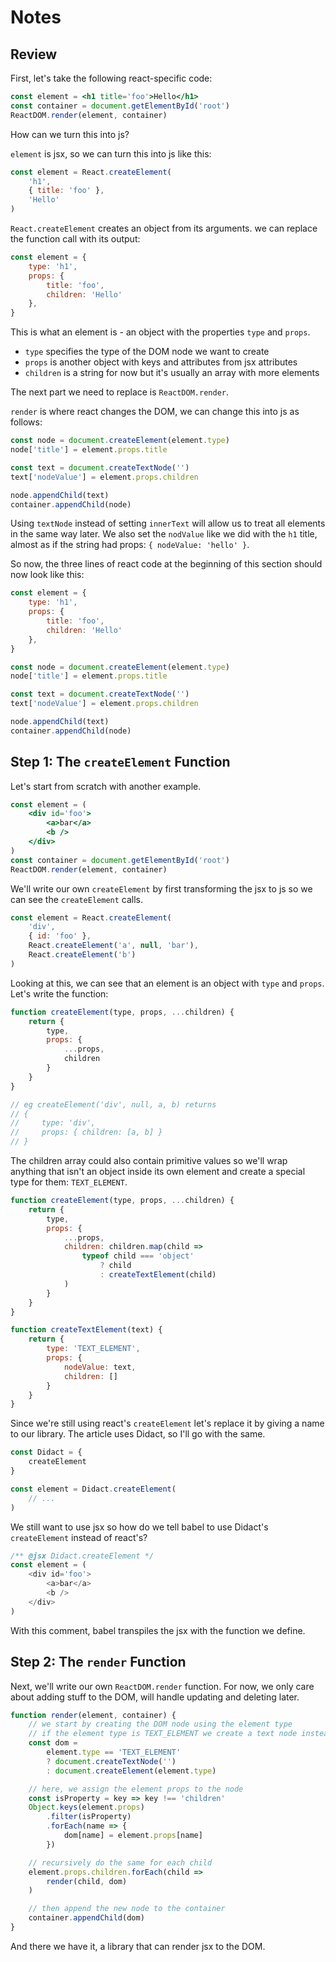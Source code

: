 # Notes

## Review

First, let's take the following react-specific code:
```jsx
const element = <h1 title='foo'>Hello</h1>
const container = document.getElementById('root')
ReactDOM.render(element, container)
```
How can we turn this into js?

`element` is jsx, so we can turn this into js like this:
```js
const element = React.createElement(
    'h1',
    { title: 'foo' },
    'Hello'
)
```
`React.createElement` creates an object from its arguments. we can replace the function call with its output:
```js
const element = {
    type: 'h1',
    props: {
        title: 'foo',
        children: 'Hello'
    },
}
```
This is what an element is - an object with the properties `type` and `props`.

- `type` specifies the type of the DOM node we want to create
- `props` is another object with keys and attributes from jsx attributes
- `children` is a string for now but it's usually an array with more elements

The next part we need to replace is `ReactDOM.render`.

`render` is where react changes the DOM, we can change this into js as follows:
```js
const node = document.createElement(element.type)
node['title'] = element.props.title

const text = document.createTextNode('')
text['nodeValue'] = element.props.children

node.appendChild(text)
container.appendChild(node)
```
Using `textNode` instead of setting `innerText` will allow us to treat all elements in the same way later. We also set the `nodValue` like we did with the `h1` title, almost as if the string had props: `{ nodeValue: 'hello' }`.

So now, the three lines of react code at the beginning of this section should now look like this:
```js
const element = {
    type: 'h1',
    props: {
        title: 'foo',
        children: 'Hello'
    },
}

const node = document.createElement(element.type)
node['title'] = element.props.title

const text = document.createTextNode('')
text['nodeValue'] = element.props.children

node.appendChild(text)
container.appendChild(node)
```

## Step 1: The `createElement` Function

Let's start from scratch with another example.
```jsx
const element = (
    <div id='foo'>
        <a>bar</a>
        <b />
    </div>
)
const container = document.getElementById('root')
ReactDOM.render(element, container)
```
We'll write our own `createElement` by first transforming the jsx to js so we can see the `createElement` calls.
```js
const element = React.createElement(
    'div',
    { id: 'foo' },
    React.createElement('a', null, 'bar'),
    React.createElement('b')
)
```
Looking at this, we can see that an element is an object with `type` and `props`. Let's write the function:
```js
function createElement(type, props, ...children) {
    return {
        type,
        props: {
            ...props,
            children
        }
    }
}

// eg createElement('div', null, a, b) returns
// {
//     type: 'div',
//     props: { children: [a, b] }
// }
```
The children array could also contain primitive values so we'll wrap anything that isn't an object inside its own element and create a special type for them: `TEXT_ELEMENT`.
```js
function createElement(type, props, ...children) {
    return {
        type,
        props: {
            ...props,
            children: children.map(child =>
                typeof child === 'object'
                    ? child
                    : createTextElement(child)
            )
        }
    }
}

function createTextElement(text) {
    return {
        type: 'TEXT_ELEMENT',
        props: {
            nodeValue: text,
            children: []
        }
    }
}
```
Since we're still using react's `createElement` let's replace it by giving a name to our library. The article uses Didact, so I'll go with the same.
```js
const Didact = {
    createElement
}

const element = Didact.createElement(
    // ...
)
```
We still want to use jsx so how do we tell babel to use Didact's `createElement` instead of react's?
```js
/** @jsx Didact.createElement */
const element = (
    <div id='foo'>
        <a>bar</a>
        <b />
    </div>
)
```
With this comment, babel transpiles the jsx with the function we define.

## Step 2: The `render` Function

Next, we'll write our own `ReactDOM.render` function. For now, we only care about adding stuff to the DOM, will handle updating and deleting later.


```js
function render(element, container) {
    // we start by creating the DOM node using the element type
    // if the element type is TEXT_ELEMENT we create a text node instead of a regular node
    const dom = 
        element.type == 'TEXT_ELEMENT'
        ? document.createTextNode('')
        : document.createElement(element.type)

    // here, we assign the element props to the node
    const isProperty = key => key !== 'children'
    Object.keys(element.props)
        .filter(isProperty)
        .forEach(name => {
            dom[name] = element.props[name]
        })

    // recursively do the same for each child
    element.props.children.forEach(child =>
        render(child, dom)
    )

    // then append the new node to the container
    container.appendChild(dom)
}
```

And there we have it, a library that can render jsx to the DOM.

